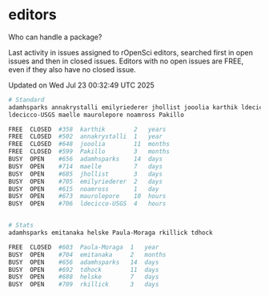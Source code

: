 # editors

Who can handle a package?

Last activity in issues assigned to rOpenSci editors, searched first in open
issues and then in closed issues. Editors with no open issues are FREE, even if
they also have no closed issue.


Updated on Wed Jul 23 00:32:49 UTC 2025

```bash
# Standard
adamhsparks annakrystalli emilyriederer jhollist jooolia karthik ldecicco
ldecicco-USGS maelle maurolepore noamross Pakillo

FREE  CLOSED  #358  karthik        2   years
FREE  CLOSED  #502  annakrystalli  1   year
FREE  CLOSED  #648  jooolia        11  months
FREE  CLOSED  #599  Pakillo        3   months
BUSY  OPEN    #656  adamhsparks    14  days
BUSY  OPEN    #714  maelle         7   days
BUSY  OPEN    #685  jhollist       3   days
BUSY  OPEN    #705  emilyriederer  2   days
BUSY  OPEN    #615  noamross       1   day
BUSY  OPEN    #673  maurolepore    10  hours
BUSY  OPEN    #706  ldecicco-USGS  4   hours


# Stats
adamhsparks emitanaka helske Paula-Moraga rkillick tdhock

FREE  CLOSED  #603  Paula-Moraga  1   year
BUSY  OPEN    #704  emitanaka     2   months
BUSY  OPEN    #656  adamhsparks   14  days
BUSY  OPEN    #692  tdhock        11  days
BUSY  OPEN    #688  helske        7   days
BUSY  OPEN    #709  rkillick      3   days
```
